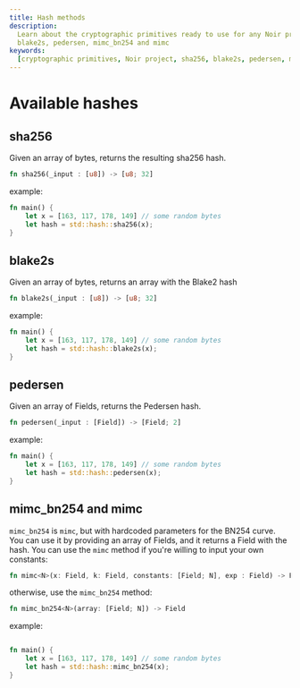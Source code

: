 ```yaml
---
title: Hash methods
description:
  Learn about the cryptographic primitives ready to use for any Noir project, including sha256,
  blake2s, pedersen, mimc_bn254 and mimc
keywords:
  [cryptographic primitives, Noir project, sha256, blake2s, pedersen, mimc_bn254, mimc, hash]
---
```


# Available hashes

## sha256

Given an array of bytes, returns the resulting sha256 hash.

```rust
fn sha256(_input : [u8]) -> [u8; 32]
```

example:

```rust
fn main() {
    let x = [163, 117, 178, 149] // some random bytes
    let hash = std::hash::sha256(x);
}
```

## blake2s

Given an array of bytes, returns an array with the Blake2 hash

```rust
fn blake2s(_input : [u8]) -> [u8; 32]
```

example:

```rust
fn main() {
    let x = [163, 117, 178, 149] // some random bytes
    let hash = std::hash::blake2s(x);
}
```

## pedersen

Given an array of Fields, returns the Pedersen hash.

```rust
fn pedersen(_input : [Field]) -> [Field; 2]
```

example:

```rust
fn main() {
    let x = [163, 117, 178, 149] // some random bytes
    let hash = std::hash::pedersen(x);
}
```

## mimc_bn254 and mimc

`mimc_bn254` is `mimc`, but with hardcoded parameters for the BN254 curve. You can use it by
providing an array of Fields, and it returns a Field with the hash. You can use the `mimc` method if
you're willing to input your own constants:

```rust
fn mimc<N>(x: Field, k: Field, constants: [Field; N], exp : Field) -> Field
```

otherwise, use the `mimc_bn254` method:

```rust
fn mimc_bn254<N>(array: [Field; N]) -> Field
```

example:

```rust

fn main() {
    let x = [163, 117, 178, 149] // some random bytes
    let hash = std::hash::mimc_bn254(x);
}
```
